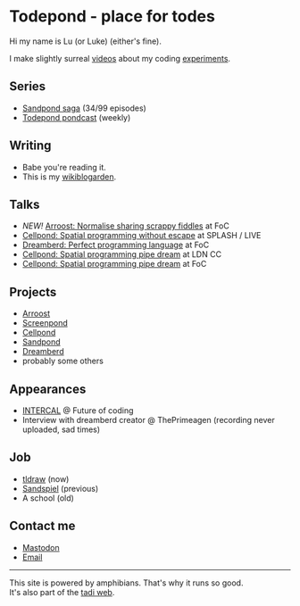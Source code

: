 # Todepond - place for todes

Hi my name is Lu (or Luke) (either's fine).

I make slightly surreal [videos](https://youtube.com/@TodePond) about my coding [experiments](https://github.com/TodePond).

## Series

- [Sandpond saga](https://www.youtube.com/playlist?list=PL9uRa69RF-7wastqKWXT4d9F84BAzfVd4) (34/99 episodes)<br>
- [Todepond pondcast](https://www.patreon.com/todepond) (weekly)

## Writing

- Babe you're reading it.
- This is my [wikiblogarden](wikiblogarden).

## Talks

- _NEW!_ [Arroost: Normalise sharing scrappy fiddles](https://www.youtube.com/watch?v=cF2OF75ivZM) at FoC
- [Cellpond: Spatial programming without escape](https://www.youtube.com/watch?v=cBYudbaqHAk&t=6704s) at SPLASH / LIVE
- [Dreamberd: Perfect programming language](https://youtu.be/52vmjZnxJb8?si=0TXlU2X2tewR1FFc) at FoC
- [Cellpond: Spatial programming pipe dream](https://www.youtube.com/live/L2U_Sd1qMJ4?si=5EfPnVuGNAZ6O1qZ&t=2580) at LDN CC
- [Cellpond: Spatial programming pipe dream](https://youtu.be/bqtVv9ts29c?si=LEIec6dJz1l-5pzk) at FoC

## Projects

- [Arroost](https://github.com/TodePond/Arroost)
- [Screenpond](https://github.com/TodePond/ScreenPond)
- [Cellpond](./wikiblogarden/cellpond)
- [Sandpond](https://github.com/TodePond/SandPond)
- [Dreamberd](https://github.com/TodePond/DreamBerd)
- probably some others

## Appearances

- [INTERCAL](https://futureofcoding.org/episodes/064) @ Future of coding<br>
- Interview with dreamberd creator @ ThePrimeagen (recording never uploaded, sad times)

## Job

- [tldraw](https://tldraw.com) (now)
- [Sandspiel](https://sandspiel.club/) (previous)
- A school (old)

## Contact me

- [Mastodon](https://mas.to/@TodePond)
- [Email](mailto:todepond@gmail.com)

<hr>

This site is powered by amphibians. That's why it runs so good.<br>
It's also part of the [tadi web](https://tadiweb.com).
